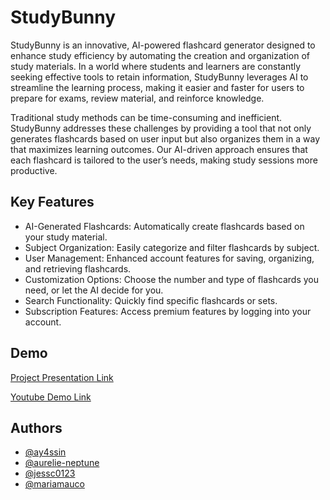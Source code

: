 
# StudyBunny

StudyBunny is an innovative, AI-powered flashcard generator designed to enhance study efficiency by automating the creation and organization of study materials. In a world where students and learners are constantly seeking effective tools to retain information, StudyBunny leverages AI to streamline the learning process, making it easier and faster for users to prepare for exams, review material, and reinforce knowledge.

Traditional study methods can be time-consuming and inefficient. StudyBunny addresses these challenges by providing a tool that not only generates flashcards based on user input but also organizes them in a way that maximizes learning outcomes. Our AI-driven approach ensures that each flashcard is tailored to the user’s needs, making study sessions more productive.

## Key Features

- AI-Generated Flashcards: Automatically create flashcards based on your study material.
- Subject Organization: Easily categorize and filter flashcards by subject.
- User Management: Enhanced account features for saving, organizing, and retrieving flashcards.
- Customization Options: Choose the number and type of flashcards you need, or let the AI decide for you.
- Search Functionality: Quickly find specific flashcards or sets.
- Subscription Features: Access premium features by logging into your account.

## Demo

[Project Presentation Link](https://docs.google.com/presentation/d/1_RwD8LFh0juBMTz9_vgLyQeCRQD6VIQ8sAcFv1AdzUI/edit?usp=sharing)

[Youtube Demo Link]()
## Authors

- [@ay4ssin](https://www.github.com/ay4ssin)
- [@aurelie-neptune](https://www.github.com/aurelie-neptune)
- [@jessc0123](https://www.github.com/jessc0123)
- [@mariamauco](https://www.github.com/mariamauco)

